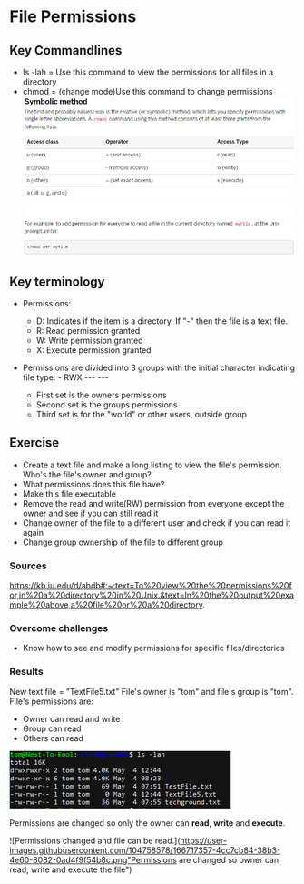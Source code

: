 # File Permissions

## Key Commandlines
- ls -lah = Use this command to view the permissions for all files in a directory
- chmod = (change mode)Use this command to change permissions
![Cheatsheet](https://github.com/TechGrounds-Cloud8/cloud8-Tjomba1996/blob/main/00_includes/SS_PermissionsCheatSheet.png "Cheatsheet for **chmod** command")

## Key terminology
- Permissions:
  - D: Indicates if the item is a directory. If "-" then the file is a text file.
  - R: Read permission granted
  - W: Write permission granted
  - X: Execute permission granted

- Permissions are divided into 3 groups with the initial character indicating file type: - RWX --- ---
    - First set is the owners permissions
    - Second set is the groups permissions
    - Third set is for the "world" or other users, outside group

## Exercise
- Create a text file and make a long listing to view the file's permission. Who's the file's owner and group?
- What permissions does this file have?
- Make this file executable
- Remove the read and write(RW) permission from everyone except the owner and see if you can still read it
- Change owner of the file to a different user and check if you can read it again
- Change group ownership of the file to different group

### Sources
https://kb.iu.edu/d/abdb#:~:text=To%20view%20the%20permissions%20for,in%20a%20directory%20in%20Unix.&text=In%20the%20output%20example%20above,a%20file%20or%20a%20directory.


### Overcome challenges
- Know how to see and modify permissions for specific files/directories

### Results
New text file = "TextFile5.txt"
File's owner is "tom" and file's group is "tom".
File's permissions are:
 - Owner can read and write
 - Group can read
 - Others can read

![Permissions listed](https://github.com/TechGrounds-Cloud8/cloud8-Tjomba1996/blob/main/00_includes/SS_Linux_FilePermissions_Owner.png "Listing of all permissions in current Directory")

Permissions are changed so only the owner can **read**, **write** and **execute**.

![Permissions changed and file can be read.](https://user-images.githubusercontent.com/104758578/166717357-4cc7cb84-38b3-4e60-8082-0ad4f9f54b8c.png"Permissions are changed so owner can read, write and execute the file")

